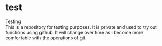 # test
Testing  
This is a repository for testing purposes. It is private and used to try out functions using github. It will change over time as I become more comfortable with the operations of git.
